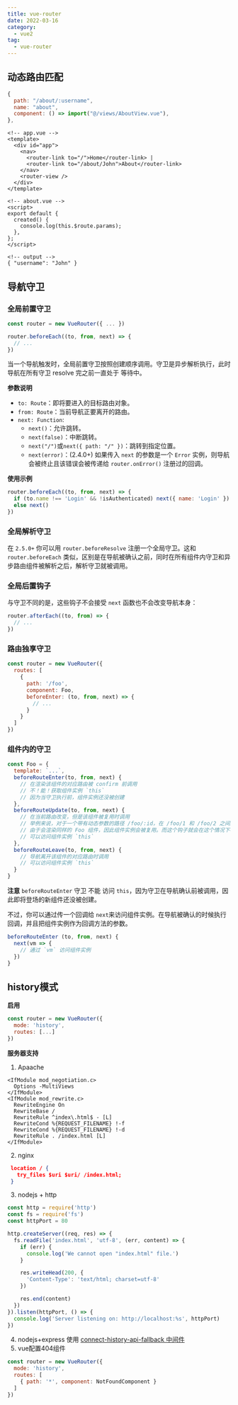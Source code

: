 ```yaml
---
title: vue-router
date: 2022-03-16
category:
  - vue2
tag:
  - vue-router
---
```


## 动态路由匹配

```js
{
  path: "/about/:username",
  name: "about",
  component: () => import("@/views/AboutView.vue"),
},
```

```vue
<!-- app.vue -->
<template>
  <div id="app">
    <nav>
      <router-link to="/">Home</router-link> |
      <router-link to="/about/John">About</router-link>
    </nav>
    <router-view />
  </div>
</template>

<!-- about.vue -->
<script>
export default {
  created() {
    console.log(this.$route.params);
  },
};
</script>

<!-- output -->
{ "username": "John" }
```


## 导航守卫

### 全局前置守卫
```javascript
const router = new VueRouter({ ... })

router.beforeEach((to, from, next) => {
  // ...
})
```
当一个导航触发时，全局前置守卫按照创建顺序调用。守卫是异步解析执行，此时导航在所有守卫 resolve 完之前一直处于 等待中。  

**参数说明**  
- `to: Route`：即将要进入的目标路由对象。
- `from: Route`：当前导航正要离开的路由。
- `next: Function`:
  - `next()`：允许跳转。
  - `next(false)`：中断跳转。
  - `next("/")`或`next({ path: "/" })`：跳转到指定位置。
  - `next(error)`：(2.4.0+) 如果传入 `next` 的参数是一个 `Error` 实例，则导航会被终止且该错误会被传递给 `router.onError()` 注册过的回调。

**使用示例**  
```javascript
router.beforeEach((to, from, next) => {
  if (to.name !== 'Login' && !isAuthenticated) next({ name: 'Login' })
  else next()
})
```

### 全局解析守卫
在 `2.5.0+` 你可以用 `router.beforeResolve` 注册一个全局守卫。这和 `router.beforeEach` 类似，区别是在导航被确认之前，同时在所有组件内守卫和异步路由组件被解析之后，解析守卫就被调用。

### 全局后置钩子
与守卫不同的是，这些钩子不会接受 `next` 函数也不会改变导航本身：
```javascript
router.afterEach((to, from) => {
  // ...
})
```

### 路由独享守卫
```javascript
const router = new VueRouter({
  routes: [
    {
      path: '/foo',
      component: Foo,
      beforeEnter: (to, from, next) => {
        // ...
      }
    }
  ]
})
```

### 组件内的守卫
```javascript
const Foo = {
  template: `...`,
  beforeRouteEnter(to, from, next) {
    // 在渲染该组件的对应路由被 confirm 前调用
    // 不！能！获取组件实例 `this`
    // 因为当守卫执行前，组件实例还没被创建
  },
  beforeRouteUpdate(to, from, next) {
    // 在当前路由改变，但是该组件被复用时调用
    // 举例来说，对于一个带有动态参数的路径 /foo/:id，在 /foo/1 和 /foo/2 之间跳转的时候，
    // 由于会渲染同样的 Foo 组件，因此组件实例会被复用。而这个钩子就会在这个情况下被调用。
    // 可以访问组件实例 `this`
  },
  beforeRouteLeave(to, from, next) {
    // 导航离开该组件的对应路由时调用
    // 可以访问组件实例 `this`
  }
}
```

**注意**
`beforeRouteEnter` 守卫 不能 访问 `this`，因为守卫在导航确认前被调用，因此即将登场的新组件还没被创建。

不过，你可以通过传一个回调给 `next`来访问组件实例。在导航被确认的时候执行回调，并且把组件实例作为回调方法的参数。
```javascript
beforeRouteEnter (to, from, next) {
  next(vm => {
    // 通过 `vm` 访问组件实例
  })
}
```

## history模式
**启用**
```javascript
const router = new VueRouter({
  mode: 'history',
  routes: [...]
})
```

**服务器支持**
1. Apaache
```text
<IfModule mod_negotiation.c>
  Options -MultiViews
</IfModule>
<IfModule mod_rewrite.c>
  RewriteEngine On
  RewriteBase /
  RewriteRule ^index\.html$ - [L]
  RewriteCond %{REQUEST_FILENAME} !-f
  RewriteCond %{REQUEST_FILENAME} !-d
  RewriteRule . /index.html [L]
</IfModule>
```
2. nginx
```json
 location / {
   try_files $uri $uri/ /index.html;
 }
```
3. nodejs + http
```javascript
const http = require('http')
const fs = require('fs')
const httpPort = 80

http.createServer((req, res) => {
  fs.readFile('index.html', 'utf-8', (err, content) => {
    if (err) {
      console.log('We cannot open "index.html" file.')
    }

    res.writeHead(200, {
      'Content-Type': 'text/html; charset=utf-8'
    })

    res.end(content)
  })
}).listen(httpPort, () => {
  console.log('Server listening on: http://localhost:%s', httpPort)
})
```
4. nodejs+express
   使用 [connect-history-api-fallback 中间件](https://github.com/bripkens/connect-history-api-fallback)
5. vue配置404组件
```javascript
const router = new VueRouter({
  mode: 'history',
  routes: [
    { path: '*', component: NotFoundComponent }
  ]
})
```

